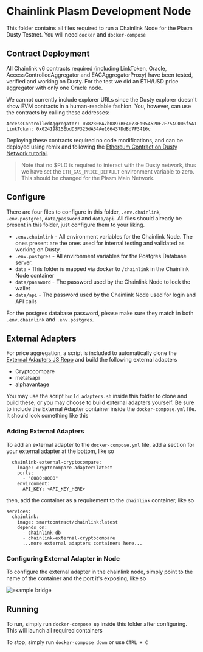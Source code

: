# Chainlink Plasm Development Node	

This folder contains all files required to run a Chainlink Node for the Plasm Dusty Testnet. You will need `docker` and `docker-compose` 

## Contract Deployment

All Chainlink v6 contracts required (including LinkToken, Oracle, AccessControlledAggregator and EACAggregatorProxy) have been tested, verified and working on Dusty. For the test we did an ETH/USD price aggregator with only one Oracle node.

We cannot currently include explorer URLs since the Dusty explorer doesn't show EVM contracts in a human-readable fashion. You, however, can use the contracts by calling these addresses:

```
AccessControlledAggregator: 0x8230BA7b0897BF4073Ea054520E2E75AC006f5A1
LinkToken: 0x02419815EbdD3F325dA54Ae166437DdBd7F3416c
```

Deploying these contracts required no code modifications, and can be deployed using remix and following the [Ethereum Contract on Dusty Network tutorial](https://docs.plasmnet.io/build/smart-contracts/ethereum-virtual-machine/ethereum-contract-on-dusty-network).

> Note that no $PLD is required to interact with the Dusty network, thus we have set the `ETH_GAS_PRICE_DEFAULT` environment variable to zero. This should be changed for the Plasm Main Network.

## Configure

There are four files to configure in this folder, `.env.chainlink`, `.env.postgres`, `data/password` and `data/api`. All files should already be present in this folder, just configure them to your liking. 

* `.env.chainlink` - All environment variables for the Chainlink Node. The ones present are the ones used for internal testing and validated as working on Dusty.
* `.env.postgres` - All environment variables for the Postgres Database server. 
* `data` - This folder is mapped via docker to `/chainlink` in the Chainlink Node container
* `data/password` - The password used by the Chainlink Node to lock the wallet
* `data/api` - The password used by the Chainlink Node used for login and API calls

For the postgres database password, please make sure they match in both `.env.chainlink` and `.env.postgres`. 

## External Adapters

For price aggregation, a script is included to automatically clone the [External Adapters JS Repo](https://github.com/smartcontractkit/external-adapters-js.git) and build the following external adapters

* Cryptocompare
* metalsapi
* alphavantage

You may use the script `build_adapters.sh` inside this folder to clone and build these, or you may choose to build external adapters yourself. Be sure to include the External Adapter container inside the `docker-compose.yml` file. It should look something like this

### Adding External Adapters

To add an external adapter to the `docker-compose.yml` file, add a section for your external adapter at the bottom, like so

```
  chainlink-external-cryptocompare:
    image: cryptocompare-adapter:latest
    ports:
      - "8080:8080"
    environment:
      API_KEY: <API_KEY_HERE>
```

then, add the container as a requirement to the `chainlink` container, like so

```
services:
  chainlink:
    image: smartcontract/chainlink:latest
    depends_on:
      - chainlink-db
      - chainlink-external-cryptocompare
      ...more external adapters containers here...
```

### Configuring External Adapter in Node

To configure the external adapter in the chainlink node, simply point to the name of the container and the port it's exposing, like so

![example bridge](https://i.ibb.co/0Mj82pZ/msedge-LHpxwubo72.png) 

## Running

To run, simply run `docker-compose up` inside this folder after configuring. This will launch all required containers

To stop, simply run `docker-compose down` or use `CTRL + C` 